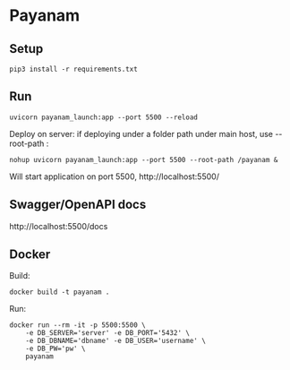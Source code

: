 # Payanam

## Setup
```
pip3 install -r requirements.txt
```

## Run
```
uvicorn payanam_launch:app --port 5500 --reload
```

Deploy on server:
if deploying under a folder path under main host, use --root-path :
```
nohup uvicorn payanam_launch:app --port 5500 --root-path /payanam &
```

Will start application on port 5500, http://localhost:5500/


## Swagger/OpenAPI docs

http://localhost:5500/docs


## Docker

Build:
```
docker build -t payanam .
```

Run:
```
docker run --rm -it -p 5500:5500 \
	-e DB_SERVER='server' -e DB_PORT='5432' \
	-e DB_DBNAME='dbname' -e DB_USER='username' \
	-e DB_PW='pw' \
	payanam
```
